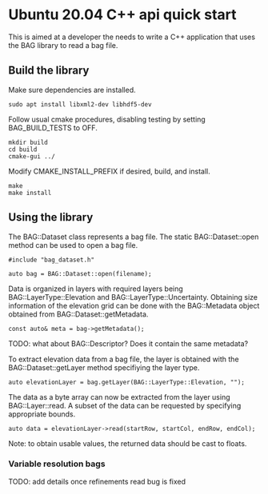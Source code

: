 # Ubuntu 20.04 C++ api quick start

This is aimed at a developer the needs to write a C++ application that uses the BAG library to read a bag file.

## Build the library

Make sure dependencies are installed.

    sudo apt install libxml2-dev libhdf5-dev

Follow usual cmake procedures, disabling testing by setting BAG_BUILD_TESTS to OFF.

    mkdir build
    cd build
    cmake-gui ../

Modify CMAKE_INSTALL_PREFIX if desired, build, and install.

    make
    make install

## Using the library

The BAG::Dataset class represents a bag file. The static BAG::Dataset::open method can be used to open a bag file.

    #include "bag_dataset.h"

    auto bag = BAG::Dataset::open(filename);

Data is organized in layers with required layers being BAG::LayerType::Elevation and BAG::LayerType::Uncertainty. Obtaining size information of the elevation grid can be done with the BAG::Metadata object obtained from BAG::Dataset::getMetadata.

    const auto& meta = bag->getMetadata();

TODO: what about BAG::Descriptor? Does it contain the same metadata?

To extract elevation data from a bag file, the layer is obtained with the BAG::Dataset::getLayer method specifiying the layer type.

    auto elevationLayer = bag.getLayer(BAG::LayerType::Elevation, "");

The data as a byte array can now be extracted from the layer using BAG::Layer::read. A subset of the data can be requested by specifying appropriate bounds.

    auto data = elevationLayer->read(startRow, startCol, endRow, endCol);

Note: to obtain usable values, the returned data should be cast to floats.

### Variable resolution bags

TODO: add details once refinements read bug is fixed

